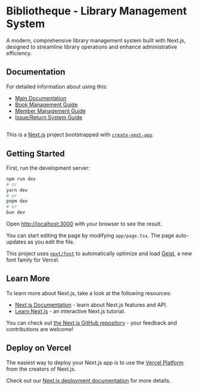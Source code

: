 # Bibliotheque - Library Management System

A modern, comprehensive library management system built with Next.js, designed to streamline library operations and enhance administrative efficiency.

## Documentation

For detailed information about using this:

- [Main Documentation](https://capable-twist-8f4.notion.site/Bibliotheque-Library-Management-207ecc0d8b2880e1a6efde72da0c0cc8)
- [Book Management Guide](https://www.notion.so/For-Users-207ecc0d8b28803d9b2fceda3d5b1330?source=copy_link#207ecc0d8b28801b920ed37d394d02bc)
- [Member Management Guide](https://www.notion.so/For-Users-207ecc0d8b28803d9b2fceda3d5b1330?source=copy_link#207ecc0d8b2880568cc9cfa577b748db)
- [Issue/Return System Guide](https://www.notion.so/For-Users-207ecc0d8b28803d9b2fceda3d5b1330?source=copy_link#207ecc0d8b2880fab356cab62b9f6e27)
##

This is a [Next.js](https://nextjs.org) project bootstrapped with [`create-next-app`](https://nextjs.org/docs/app/api-reference/cli/create-next-app).

## Getting Started

First, run the development server:

```bash
npm run dev
# or
yarn dev
# or
pnpm dev
# or
bun dev
```

Open [http://localhost:3000](http://localhost:3000) with your browser to see the result.

You can start editing the page by modifying `app/page.tsx`. The page auto-updates as you edit the file.

This project uses [`next/font`](https://nextjs.org/docs/app/building-your-application/optimizing/fonts) to automatically optimize and load [Geist](https://vercel.com/font), a new font family for Vercel.

## Learn More

To learn more about Next.js, take a look at the following resources:

- [Next.js Documentation](https://nextjs.org/docs) - learn about Next.js features and API.
- [Learn Next.js](https://nextjs.org/learn) - an interactive Next.js tutorial.

You can check out [the Next.js GitHub repository](https://github.com/vercel/next.js) - your feedback and contributions are welcome!

## Deploy on Vercel

The easiest way to deploy your Next.js app is to use the [Vercel Platform](https://vercel.com/new?utm_medium=default-template&filter=next.js&utm_source=create-next-app&utm_campaign=create-next-app-readme) from the creators of Next.js.

Check out our [Next.js deployment documentation](https://nextjs.org/docs/app/building-your-application/deploying) for more details.
